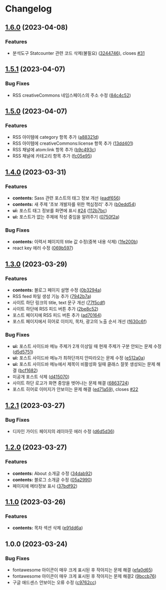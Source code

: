 # Changelog

## [1.6.0](https://github.com/designmeme/personal-website/compare/v1.5.1...v1.6.0) (2023-04-08)


### Features

* 분석도구 Statcounter 관련 코드 삭제(불필요) ([3244746](https://github.com/designmeme/personal-website/commit/3244746c36477423866a4045f21a01c59894e960)), closes [#31](https://github.com/designmeme/personal-website/issues/31)

## [1.5.1](https://github.com/designmeme/personal-website/compare/v1.5.0...v1.5.1) (2023-04-07)


### Bug Fixes

* RSS creativeCommons 네임스페이스의 주소 수정 ([84c4c52](https://github.com/designmeme/personal-website/commit/84c4c52bcbf1c659439a3defa1378bcd51c53440))

## [1.5.0](https://github.com/designmeme/personal-website/compare/v1.4.0...v1.5.0) (2023-04-07)


### Features

* RSS 아이템에 category 항목 추가 ([a88321d](https://github.com/designmeme/personal-website/commit/a88321dd620fa92fdbf1b2660b5f803e1f69c23c))
* RSS 아이템에 creativeCommons:license 항목 추가 ([13dd401](https://github.com/designmeme/personal-website/commit/13dd4015378c9f8758165d6e2ae5b1d2fa82541c))
* RSS 채널에 atom:link 항목 추가 ([b9c493c](https://github.com/designmeme/personal-website/commit/b9c493ce91b3573e82284812ad1db3fb6a68648d))
* RSS 채널에 카테고리 항목 추가 ([fc05e95](https://github.com/designmeme/personal-website/commit/fc05e95d3cd5738c29b7a512509e751763640040))

## [1.4.0](https://github.com/designmeme/personal-website/compare/v1.3.0...v1.4.0) (2023-03-31)


### Features

* **contents:** Sass 관련 포스트의 태그 정보 개선 ([eadf656](https://github.com/designmeme/personal-website/commit/eadf6567676dbf53f70bdaf97c09eefa50d2f461))
* **contents:** 새 주제 '초보 개발자를 위한 핵심정리' 추가 ([b0edd54](https://github.com/designmeme/personal-website/commit/b0edd5498de04993ad2476405a39cc91fd6c78a9))
* **ui:** 포스트 태그 정보를 화면에 표시 [#24](https://github.com/designmeme/personal-website/issues/24) ([112b7bc](https://github.com/designmeme/personal-website/commit/112b7bc0731aabab321227cb7f9457034640bac6))
* **ui:** 포스트가 없는 주제에 작성 중임을 알려주기 ([0750f2a](https://github.com/designmeme/personal-website/commit/0750f2a3124e4c770ccf9d5b347e531855580801))


### Bug Fixes

* **contents:** 이력서 페이지의 title 값 수정(중복 내용 삭제) ([1fe200b](https://github.com/designmeme/personal-website/commit/1fe200b85419650b4b5d709e8fa96bc1d8c62013))
* react key 에러 수정 ([069b597](https://github.com/designmeme/personal-website/commit/069b597966213177f3ec3b08228f0c60ae84423a))

## [1.3.0](https://github.com/designmeme/personal-website/compare/v1.2.1...v1.3.0) (2023-03-29)


### Features

* **contents:** 블로그 페이지 설명 수정 ([0b3294a](https://github.com/designmeme/personal-website/commit/0b3294a0e873530485c3b4c277e14f394aa2e8c8))
* RSS feed 파일 생성 기능 추가 ([7942b7a](https://github.com/designmeme/personal-website/commit/7942b7aa946e73f29f2acf8a353c6e097242c051))
* 사이트 하단 링크의 title, text 문구 개선 ([77f5cdf](https://github.com/designmeme/personal-website/commit/77f5cdf7488950154268232b2d2c60f824ed5bfb))
* 사이트 하단에 RSS 피드 버튼 추가 ([2be8c52](https://github.com/designmeme/personal-website/commit/2be8c52355b64490864ebce351ac4c9b4e7b2008))
* 포스트 페이지에 RSS 피드 버튼 추가 ([ad70164](https://github.com/designmeme/personal-website/commit/ad70164c57b3559e2f16fa358608e3ba94368c19))
* 포스트 페이지에서 히어로 이미지, 목차, 광고의 노출 순서 개선 ([f630c6f](https://github.com/designmeme/personal-website/commit/f630c6f61431e21b6e2d410d7ce544b3f9fe4817))


### Bug Fixes

* **ui:** 포스트 사이드바 메뉴 주제가 2개 이상일 때 현재 주제가 구분 안되는 문제 수정 ([d5d5751](https://github.com/designmeme/personal-website/commit/d5d5751dbc5129d90075c566ddbfff22bdec6e6d))
* **ui:** 포스트 사이드바 메뉴가 최하단까지 안따라오는 문제 수정 ([e512a0a](https://github.com/designmeme/personal-website/commit/e512a0a67991f06cb890252e314bcf0e1d799e35))
* **ui:** 포스트 사이드바 메뉴에서 제목이 비활성화 일때 클래스 잘못 생성되는 문제 해결 ([bcf1682](https://github.com/designmeme/personal-website/commit/bcf1682e5c2bc33c89ef7d44be83e120677a3de6))
* 미공개 포스트 삭제 ([d415070](https://github.com/designmeme/personal-website/commit/d415070ed89538531f079314e96912f8eeee51f3))
* 사이트 하단 로고가 화면 중앙을 벗어나는 문제 해결 ([6863724](https://github.com/designmeme/personal-website/commit/6863724f3f034901891b92eb01d5cdfe6a546057))
* 포스트 히어로 이미지가 안보이는 문제 해결 ([ed71a59](https://github.com/designmeme/personal-website/commit/ed71a59378b497f590dce8fcdb9090cd801369e0)), closes [#22](https://github.com/designmeme/personal-website/issues/22)

## [1.2.1](https://github.com/designmeme/personal-website/compare/v1.2.0...v1.2.1) (2023-03-27)


### Bug Fixes

* 디자인 가이드 페이지의 레이아웃 에러 수정 ([d6d5d36](https://github.com/designmeme/personal-website/commit/d6d5d364c86f4daf6c4f316bc9883e5e5993e785))

## [1.2.0](https://github.com/designmeme/personal-website/compare/v1.1.0...v1.2.0) (2023-03-27)


### Features

* **contents:** About 소개글 수정 ([34dab92](https://github.com/designmeme/personal-website/commit/34dab920af3efecffd92425b494d4bfba9d59374))
* **contents:** 블로그 소개글 수정 ([05a2990](https://github.com/designmeme/personal-website/commit/05a29906c9621f1edcf8ffd607347fbfedd2e749))
* 페이지에 메타정보 표시 ([37bdf92](https://github.com/designmeme/personal-website/commit/37bdf9213e99b35d28bb8a5abc41100adede951e))

## [1.1.0](https://github.com/designmeme/personal-website/compare/v1.0.0...v1.1.0) (2023-03-26)


### Features

* **contents:** 목차 섹션 삭제 ([e91dd6a](https://github.com/designmeme/personal-website/commit/e91dd6a3b12771d21ce593bb279caf8fb3001c54))

## 1.0.0 (2023-03-24)


### Bug Fixes

* fontawesome 아이콘이 매우 크게 표시된 후 작아지는 문제 해결 ([efa0d65](https://github.com/designmeme/personal-website/commit/efa0d6504692dbb44994b1dec176045450b93da3))
* fontawesome 아이콘이 매우 크게 표시된 후 작아지는 문제 해결2 ([9bccb76](https://github.com/designmeme/personal-website/commit/9bccb767d6bb2deef7ef3263ca64798d3caf4865))
* 구글 애드센스 안보이는 오류 수정 ([c9762cc](https://github.com/designmeme/personal-website/commit/c9762cc764559f20ce73e407771bb8c982e94d65))
